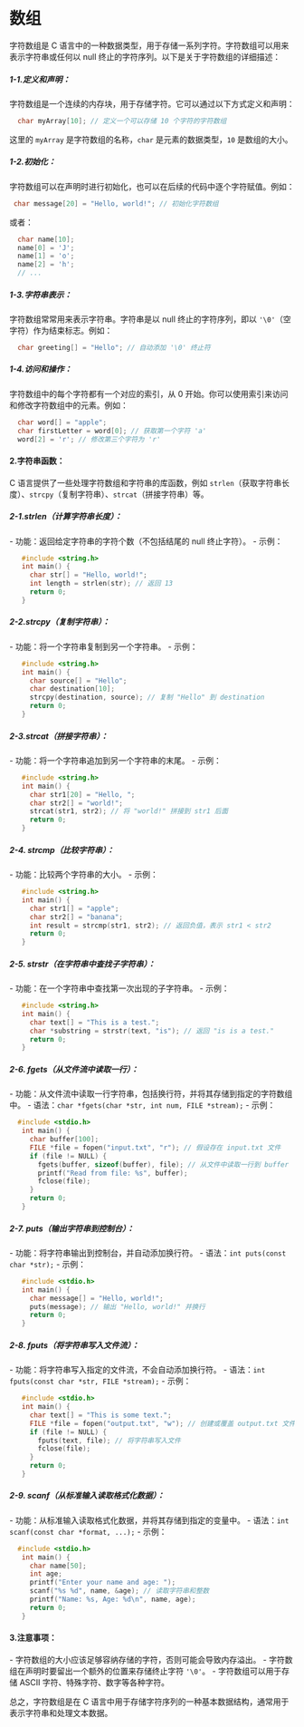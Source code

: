 # 数组


字符数组是 C 语言中的一种数据类型，用于存储一系列字符。字符数组可以用来表示字符串或任何以 null 终止的字符序列。以下是关于字符数组的详细描述：

##### 1-1.**定义和声明**：

  字符数组是一个连续的内存块，用于存储字符。它可以通过以下方式定义和声明：

```c
  char myArray[10]; // 定义一个可以存储 10 个字符的字符数组
```


  这里的 `myArray` 是字符数组的名称，`char` 是元素的数据类型，`10` 是数组的大小。

##### 1-2.**初始化**：

  字符数组可以在声明时进行初始化，也可以在后续的代码中逐个字符赋值。例如：

```c
 char message[20] = "Hello, world!"; // 初始化字符数组
```

  或者：

```c
  char name[10];
  name[0] = 'J';
  name[1] = 'o';
  name[2] = 'h';
  // ...
```

##### 1-3.字符串表示：

  字符数组常常用来表示字符串。字符串是以 null 终止的字符序列，即以 `'\0'`（空字符）作为结束标志。例如：

```c
  char greeting[] = "Hello"; // 自动添加 '\0' 终止符
```

##### 1-4.**访问和操作**：

  字符数组中的每个字符都有一个对应的索引，从 0 开始。你可以使用索引来访问和修改字符数组中的元素。例如：

```c
  char word[] = "apple";
  char firstLetter = word[0]; // 获取第一个字符 'a'
  word[2] = 'r'; // 修改第三个字符为 'r'
```

#### 2.**字符串函数**：

  C 语言提供了一些处理字符数组和字符串的库函数，例如 `strlen`（获取字符串长度）、`strcpy`（复制字符串）、`strcat`（拼接字符串）等。

##### 2-1.strlen（计算字符串长度）：

  \- 功能：返回给定字符串的字符个数（不包括结尾的 null 终止字符）。
  \- 示例：

```c
   #include <string.h>
   int main() {
     char str[] = "Hello, world!";
     int length = strlen(str); // 返回 13
     return 0;
   }
```

##### 2-2.**strcpy**（复制字符串）：

  \- 功能：将一个字符串复制到另一个字符串。
  \- 示例：

```c
   #include <string.h>
   int main() {
     char source[] = "Hello";
     char destination[10];
     strcpy(destination, source); // 复制 "Hello" 到 destination
     return 0;
   }
```

##### 2-3.**strcat**（拼接字符串）：

  \- 功能：将一个字符串追加到另一个字符串的末尾。
  \- 示例：

```c
   #include <string.h>
   int main() {
     char str1[20] = "Hello, ";
     char str2[] = "world!";
     strcat(str1, str2); // 将 "world!" 拼接到 str1 后面
     return 0;
   }
```

##### 2-4. **strcmp**（比较字符串）：

  \- 功能：比较两个字符串的大小。
  \- 示例：

```c
   #include <string.h>
   int main() {
     char str1[] = "apple";
     char str2[] = "banana";
     int result = strcmp(str1, str2); // 返回负值，表示 str1 < str2
     return 0;
   }
```

##### 2-5. **strstr**（在字符串中查找子字符串）：

  \- 功能：在一个字符串中查找第一次出现的子字符串。
  \- 示例：

```c
   #include <string.h>
   int main() {
     char text[] = "This is a test.";
     char *substring = strstr(text, "is"); // 返回 "is is a test."
     return 0;
   }

```

##### 2-6. **fgets**（从文件流中读取一行）：

  \- 功能：从文件流中读取一行字符串，包括换行符，并将其存储到指定的字符数组中。
  \- 语法：`char *fgets(char *str, int num, FILE *stream);`
  \- 示例：



```c
  #include <stdio.h>
   int main() {
     char buffer[100];
     FILE *file = fopen("input.txt", "r"); // 假设存在 input.txt 文件
     if (file != NULL) {
       fgets(buffer, sizeof(buffer), file); // 从文件中读取一行到 buffer
       printf("Read from file: %s", buffer);
       fclose(file);
     }
     return 0;
   }
```

##### 2-7. **puts**（输出字符串到控制台）：

  \- 功能：将字符串输出到控制台，并自动添加换行符。
  \- 语法：`int puts(const char *str);`
  \- 示例：

```c
   #include <stdio.h>
   int main() {
     char message[] = "Hello, world!";
     puts(message); // 输出 "Hello, world!" 并换行
     return 0;
   }
```

##### 2-8. **fputs**（将字符串写入文件流）：

  \- 功能：将字符串写入指定的文件流，不会自动添加换行符。
  \- 语法：`int fputs(const char *str, FILE *stream);`
  \- 示例：

```c
   #include <stdio.h>
   int main() {
     char text[] = "This is some text.";
     FILE *file = fopen("output.txt", "w"); // 创建或覆盖 output.txt 文件
     if (file != NULL) {
       fputs(text, file); // 将字符串写入文件
       fclose(file);
     }
     return 0;
   }
```

##### 2-9. **scanf**（从标准输入读取格式化数据）：

  \- 功能：从标准输入读取格式化数据，并将其存储到指定的变量中。
  \- 语法：`int scanf(const char *format, ...);`
  \- 示例：

```c
  #include <stdio.h>
   int main() {
     char name[50];
     int age;
     printf("Enter your name and age: ");
     scanf("%s %d", name, &age); // 读取字符串和整数
     printf("Name: %s, Age: %d\n", name, age);
     return 0;
   }
```

#### 3.**注意事项**：

  \- 字符数组的大小应该足够容纳存储的字符，否则可能会导致内存溢出。
  \- 字符数组在声明时要留出一个额外的位置来存储终止字符 `'\0'`。
  \- 字符数组可以用于存储 ASCII 字符、特殊字符、数字等各种字符。

总之，字符数组是在 C 语言中用于存储字符序列的一种基本数据结构，通常用于表示字符串和处理文本数据。

